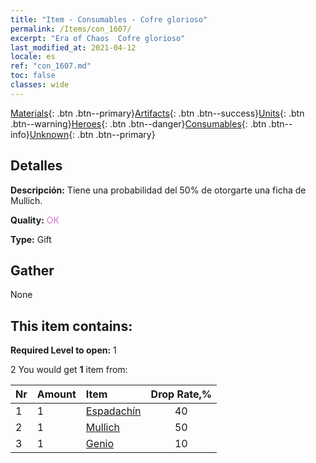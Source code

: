```yaml
---
title: "Item - Consumables - Cofre glorioso"
permalink: /Items/con_1607/
excerpt: "Era of Chaos  Cofre glorioso"
last_modified_at: 2021-04-12
locale: es
ref: "con_1607.md"
toc: false
classes: wide
---
```

 [Materials](/es/Items/){: .btn .btn--primary}[Artifacts](/es/Items/Artifacts/){: .btn .btn--success}[Units](/es/Items/Units/){: .btn .btn--warning}[Heroes](/es/Items/Heroes/){: .btn .btn--danger}[Consumables](/es/Items/Consumables/){: .btn .btn--info}[Unknown](/es/Items/Unknown/){: .btn .btn--primary}

## Detalles
 **Descripción:** Tiene una probabilidad del 50% de otorgarte una ficha de Mullich.

 **Quality:** <span style="color: #DA70D6">OK</span>

 **Type:** Gift

## Gather

  None

## This item contains:

 **Required Level to open:** 1

 2 You would get **1** item  from:

  | Nr | Amount |     Item    | Drop Rate,% |
  |:---|:-------|:------------|:---------:|
  | 1 | 1 | [Espadachín](/es/Items/unt_193/) | 40 | 
  | 2 | 1 | [Mullich](/es/Items/her_360/) | 50 | 
  | 3 | 1 | [Genio](/es/Items/unt_239/) | 10 | 
